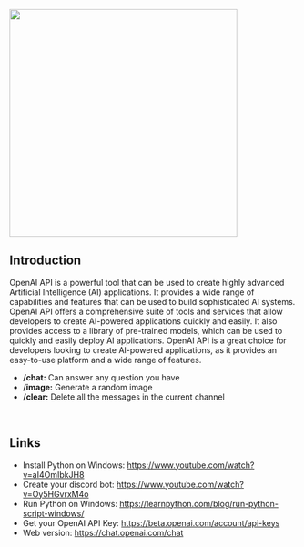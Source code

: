 <img src="https://user-images.githubusercontent.com/83751620/212253036-ace9520e-ea5f-4eb1-bf53-265d471e336d.png" width="400"></img>

## Introduction
OpenAI API is a powerful tool that can be used to create highly advanced Artificial Intelligence (AI) applications. It provides a wide range of capabilities and features that can be used to build sophisticated AI systems. OpenAI API offers a comprehensive suite of tools and services that allow developers to create AI-powered applications quickly and easily. It also provides access to a library of pre-trained models, which can be used to quickly and easily deploy AI applications. OpenAI API is a great choice for developers looking to create AI-powered applications, as it provides an easy-to-use platform and a wide range of features.
- **/chat:** Can answer any question you have
- **/image:** Generate a random image 
- **/clear:** Delete all the messages in the current channel

<br>

## Links
- Install Python on Windows: https://www.youtube.com/watch?v=aI4OmIbkJH8
- Create your discord bot: https://www.youtube.com/watch?v=Oy5HGvrxM4o
- Run Python on Windows: https://learnpython.com/blog/run-python-script-windows/
- Get your OpenAI API Key: https://beta.openai.com/account/api-keys
- Web version: https://chat.openai.com/chat

